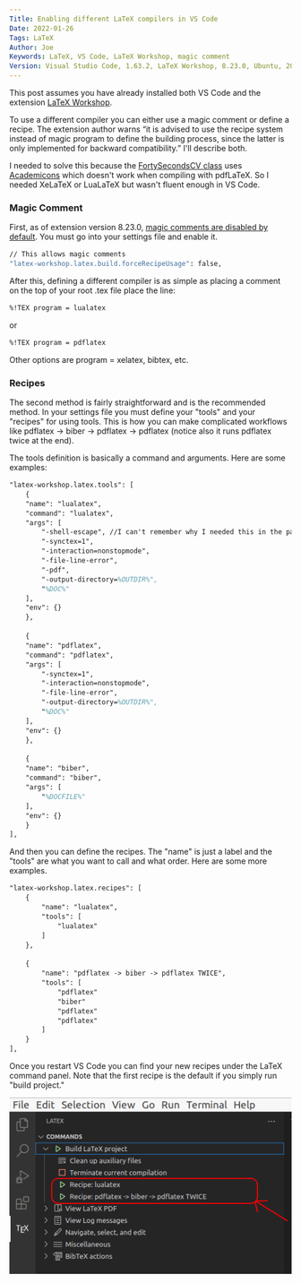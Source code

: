 ```yaml
---
Title: Enabling different LaTeX compilers in VS Code
Date: 2022-01-26
Tags: LaTeX
Author: Joe
Keywords: LaTeX, VS Code, LaTeX Workshop, magic comment
Version: Visual Studio Code, 1.63.2, LaTeX Workshop, 8.23.0, Ubuntu, 20.04.3 LTS
---
```


This post assumes you have already installed both VS Code and the extension [LaTeX Workshop](https://marketplace.visualstudio.com/items?itemName=James-Yu.latex-workshop). 

To use a different compiler you can either use a magic comment or define a recipe. The extension author warns “it is advised to use the recipe system instead of magic program to define the building process, since the latter is only implemented for backward compatibility.” I'll describe both.

I needed to solve this because the [FortySecondsCV class](https://github.com/PandaScience/FortySecondsCV#Requirements) uses [Academicons](https://jpswalsh.github.io/academicons/) which doesn't work when compiling with pdfLaTeX. So I needed XeLaTeX or LuaLaTeX but wasn't fluent enough in VS Code.

### Magic Comment
First, as of extension version 8.23.0, [magic comments are disabled by default](https://github.com/James-Yu/LaTeX-Workshop/wiki/Compile#magic-comments). You must go into your settings file and enable it.

```bash
// This allows magic comments
"latex-workshop.latex.build.forceRecipeUsage": false,
```

After this, defining a different compiler is as simple as placing a comment on the top of your root .tex file place the line:

```bash
%!TEX program = lualatex
```
or
```bash
%!TEX program = pdflatex
```
Other options are program = xelatex, bibtex, etc.

### Recipes
The second method is fairly straightforward and is the recommended method. In your settings file you must define your "tools" and your "recipes" for using tools. This is how you can make complicated workflows like pdflatex -> biber -> pdflatex -> pdflatex (notice also it runs pdflatex twice at the end). 

The tools definition is basically a command and arguments. Here are some examples:

```latex
"latex-workshop.latex.tools": [
    {
    "name": "lualatex",
    "command": "lualatex",
    "args": [
        "-shell-escape", //I can't remember why I needed this in the past 
        "-synctex=1",
        "-interaction=nonstopmode",
        "-file-line-error",
        "-pdf",
        "-output-directory=%OUTDIR%",           
        "%DOC%"
    ],
    "env": {}
    },

    {
    "name": "pdflatex",
    "command": "pdflatex",
    "args": [
        "-synctex=1",
        "-interaction=nonstopmode",
        "-file-line-error",
        "-output-directory=%OUTDIR%",
        "%DOC%"
    ],
    "env": {}
    },

    {
    "name": "biber",
    "command": "biber",
    "args": [
	    "%DOCFILE%"
    ],
    "env": {}
    }
],        
```

And then you can define the recipes. The "name" is just a label and the "tools" are what you want to call and what order. Here are some more examples.

```latex
"latex-workshop.latex.recipes": [
    {
        "name": "lualatex",
        "tools": [
            "lualatex"
        ]
    },

    {
        "name": "pdflatex -> biber -> pdflatex TWICE",
        "tools": [
            "pdflatex"
            "biber"
            "pdflatex"
            "pdflatex"
        ]
    }        
],
```

Once you restart VS Code you can find your new recipes under the LaTeX command panel. Note that the first recipe is the default if you simply run "build project."

![](/images/2022/VSCode_Latex.png)
